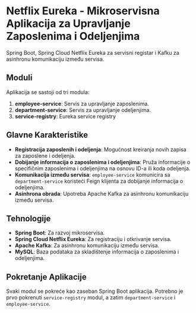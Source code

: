# Netflix Eureka - Mikroservisna Aplikacija za Upravljanje Zaposlenima i Odeljenjima

Spring Boot, Spring Cloud Netflix Eureka za servisni registar i Kafku za asinhronu komunikaciju između servisa.

## Moduli

Aplikacija se sastoji od tri modula:

1. **employee-service**: Servis za upravljanje zaposlenima.
2. **department-service**: Servis za upravljanje odeljenjima.
3. **service-registry**: Eureka service registry

## Glavne Karakteristike

- **Registracija zaposlenih i odeljenja**: Mogućnost kreiranja novih zapisa za zaposlene i odeljenja.
- **Dobijanje informacija o zaposlenima i odeljenjima**: Pruža informacije o specifičnim zaposlenima i odeljenjima na osnovu ID-a ili koda odeljenja.
- **Komunikacija između servisa**: `employee-service` komunicira sa `department-service` koristeći Feign klijenta za dobijanje informacija o odeljenjima.
- **Asinhrona obrada**: Upotreba Apache Kafka za asinhronu komunikaciju između servisa.

## Tehnologije

- **Spring Boot**: Za razvoj mikroservisa.
- **Spring Cloud Netflix Eureka**: Za registraciju i otkrivanje servisa.
- **Apache Kafka**: Za asinhronu komunikaciju između servisa.
- **MySQL**: Baza podataka za skladištenje informacija o zaposlenima i odeljenjima.

## Pokretanje Aplikacije

Svaki modul se pokreće kao zaseban Spring Boot aplikacija. Potrebno je prvo pokrenuti `service-registry` modul, a zatim `department-service` i `employee-service`.
